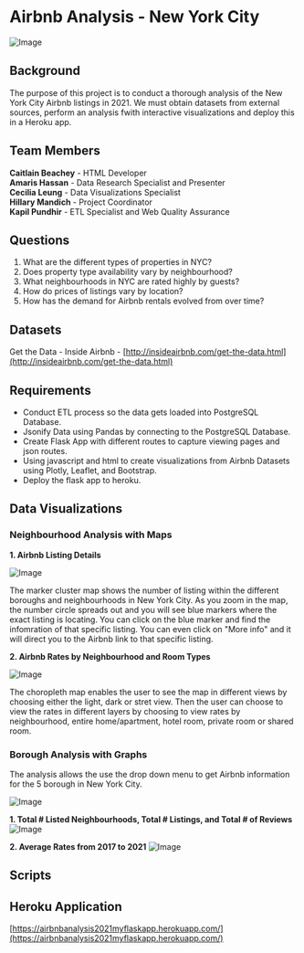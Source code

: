 # Airbnb Analysis - New York City
![Image](https://www.newyorkhotels.org//img_new/top_banner2.png)

## Background

The purpose of this project is to conduct a thorough analysis of the New York City Airbnb listings in 2021.  We must obtain datasets from external sources, perform an analysis fwith interactive visualizations and deploy this in a Heroku app.  

## Team Members 
**Caitlain Beachey** - HTML Developer <br>
**Amaris Hassan** - Data Research Specialist and Presenter<br>
**Cecilia Leung** - Data Visualizations Specialist<br>
**Hillary Mandich** - Project Coordinator<br>
**Kapil Pundhir** - ETL Specialist and Web Quality Assurance<br>

## Questions

1.  What are the different types of properties in NYC?
2.  Does property type availability vary by neighbourhood?
3.  What neighbourhoods in NYC are rated highly by guests?
4.  How do prices of listings vary by location?
5.  How has the demand for Airbnb rentals evolved from over time?

## Datasets

Get the Data - Inside Airbnb - [http://insideairbnb.com/get-the-data.html](http://insideairbnb.com/get-the-data.html)

## Requirements

* Conduct ETL process so the data gets loaded into PostgreSQL Database.
* Jsonify Data using Pandas by connecting to the PostgreSQL Database.
* Create Flask App with different routes to capture viewing pages and json routes. 
* Using javascript and html to create visualizations from Airbnb Datasets using Plotly, Leaflet, and Bootstrap.
* Deploy the flask app to heroku.

## Data Visualizations

### Neighbourhood Analysis with Maps

**1.  Airbnb Listing Details**

![Image](https://github.com/kman4/Airbnb_analysis_NYC/blob/master/Images/Marker%20Cluster.png)

The marker cluster map shows the number of listing within the different boroughs and neighbourhoods in New York City.  As you zoom in the map, the number circle spreads out and you will see blue markers where the exact listing is locating.  You can click on the blue marker and find the infomration of that specific listing.  You can even click on "More info" and it will direct you to the Airbnb link to that specific listing.


**2.  Airbnb Rates by Neighbourhood and Room Types**

![Image](https://github.com/kman4/Airbnb_analysis_NYC/blob/master/Images/Chropleth.png)

The choropleth map enables the user to see the map in different views by choosing either the light, dark or stret view.  Then the user can choose to view the rates in different layers by choosing to view rates by neighbourhood, entire home/apartment, hotel room, private room or shared room.

### Borough Analysis with Graphs

The analysis allows the use the drop down menu to get Airbnb information for the 5 borough in New York City.

![Image](https://github.com/kman4/Airbnb_analysis_NYC/blob/master/Images/InkedDropdown_LI.jpg)

**1.  Total # Listed Neighbourhoods, Total # Listings, and Total # of Reviews**
![Image](https://github.com/kman4/Airbnb_analysis_NYC/blob/master/Images/Indicators.png)

**2.  Average Rates from 2017 to 2021**
![Image](https://github.com/kman4/Airbnb_analysis_NYC/blob/master/Images/Line.png)

## Scripts

## Heroku Application
[https://airbnbanalysis2021myflaskapp.herokuapp.com/](https://airbnbanalysis2021myflaskapp.herokuapp.com/)

